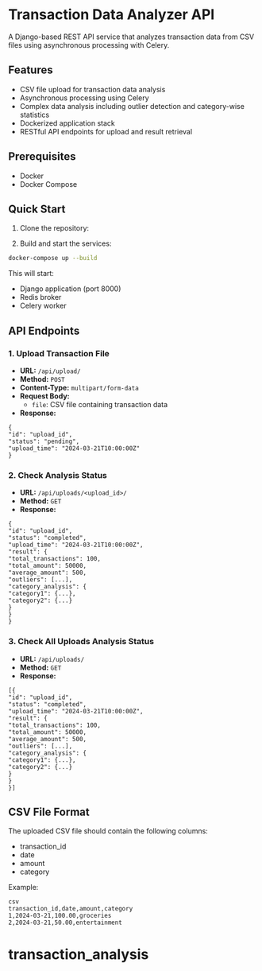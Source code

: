 # Transaction Data Analyzer API

A Django-based REST API service that analyzes transaction data from CSV files using asynchronous processing with Celery.

## Features

- CSV file upload for transaction data analysis
- Asynchronous processing using Celery
- Complex data analysis including outlier detection and category-wise statistics
- Dockerized application stack
- RESTful API endpoints for upload and result retrieval

## Prerequisites

- Docker
- Docker Compose

## Quick Start

1. Clone the repository:

2. Build and start the services:

```bash
docker-compose up --build
```


This will start:
- Django application (port 8000)
- Redis broker
- Celery worker

## API Endpoints

### 1. Upload Transaction File
- **URL:** `/api/upload/`
- **Method:** `POST`
- **Content-Type:** `multipart/form-data`
- **Request Body:**
  - `file`: CSV file containing transaction data
- **Response:**

```
{
"id": "upload_id",
"status": "pending",
"upload_time": "2024-03-21T10:00:00Z"
}
```


### 2. Check Analysis Status
- **URL:** `/api/uploads/<upload_id>/`
- **Method:** `GET`
- **Response:**

```
{
"id": "upload_id",
"status": "completed",
"upload_time": "2024-03-21T10:00:00Z",
"result": {
"total_transactions": 100,
"total_amount": 50000,
"average_amount": 500,
"outliers": [...],
"category_analysis": {
"category1": {...},
"category2": {...}
}
}
}
```
### 3. Check All Uploads Analysis Status
- **URL:** `/api/uploads/`
- **Method:** `GET`
- **Response:**

```
[{
"id": "upload_id",
"status": "completed",
"upload_time": "2024-03-21T10:00:00Z",
"result": {
"total_transactions": 100,
"total_amount": 50000,
"average_amount": 500,
"outliers": [...],
"category_analysis": {
"category1": {...},
"category2": {...}
}
}
}]
```



## CSV File Format

The uploaded CSV file should contain the following columns:
- transaction_id
- date
- amount
- category

Example:
```
csv
transaction_id,date,amount,category
1,2024-03-21,100.00,groceries
2,2024-03-21,50.00,entertainment
```


# transaction_analysis
